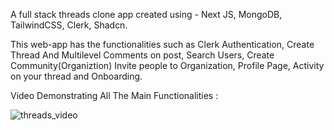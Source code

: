 A full stack threads clone app created using - Next JS, MongoDB, TailwindCSS, Clerk, Shadcn.

This web-app has the functionalities such as Clerk Authentication, Create Thread And Multilevel Comments on post, Search Users, Create Community(Organiztion) Invite people to Organization,
Profile Page, Activity on your thread and Onboarding.

Video Demonstrating All The Main Functionalities :

![threads_video](https://github.com/Bhupesh1x/threads/assets/78196557/e6bef3df-db75-4a86-914a-6d3a4f7f1567)
